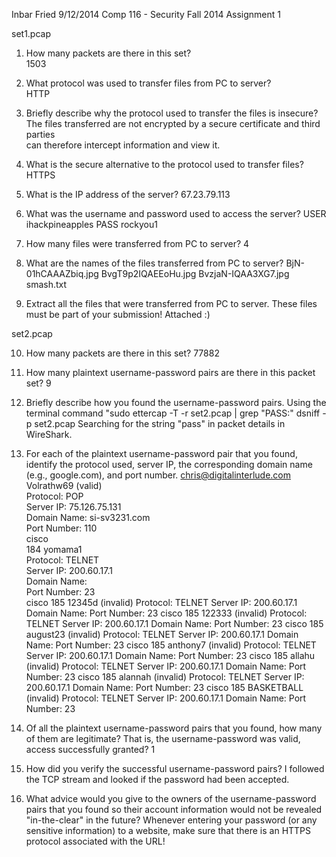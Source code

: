 Inbar Fried
9/12/2014
Comp 116 - Security
Fall 2014
Assignment 1

set1.pcap

1. How many packets are there in this set?  
      1503

2. What protocol was used to transfer files from PC to server?  
      HTTP

3. Briefly describe why the protocol used to transfer the files is insecure?  
      The files transferred are not encrypted by a secure certificate and third parties  
      can therefore intercept information and view it.  

4. What is the secure alternative to the protocol used to transfer files?  
      HTTPS  

5. What is the IP address of the server?
    67.23.79.113

6. What was the username and password used to access the server?
    USER ihackpineapples
    PASS rockyou1

7. How many files were transferred from PC to server?
    4

8. What are the names of the files transferred from PC to server?
    BjN-01hCAAAZbiq.jpg
    BvgT9p2IQAEEoHu.jpg
    BvzjaN-IQAA3XG7.jpg
    smash.txt

9. Extract all the files that were transferred from PC to server. These files must be part of your submission!
    Attached :)

set2.pcap

10. How many packets are there in this set?
        77882

11. How many plaintext username-password pairs are there in this packet set?
        9

12. Briefly describe how you found the username-password pairs.
        Using the terminal command "sudo ettercap -T -r set2.pcap | grep "PASS:"
        dsniff -p set2.pcap
        Searching for the string "pass" in packet details in WireShark.

13. For each of the plaintext username-password pair that you found, identify the protocol used, server IP, the corresponding domain name (e.g., google.com), and port number.
        chris@digitalinterlude.com  
        Volrathw69 (valid)  
            Protocol: POP  
            Server IP: 75.126.75.131  
            Domain Name: si-sv3231.com  
            Port Number: 110  
        cisco  
        184 yomama1  
            Protocol: TELNET  
            Server IP: 200.60.17.1  
            Domain Name:  
            Port Number: 23  
        cisco 
        185 12345d (invalid)
            Protocol: TELNET
            Server IP: 200.60.17.1
            Domain Name:
            Port Number: 23
        cisco
        185 122333 (invalid)
            Protocol: TELNET
            Server IP: 200.60.17.1
            Domain Name: 
            Port Number: 23
        cisco
        185 august23 (invalid)
            Protocol: TELNET
            Server IP: 200.60.17.1
            Domain Name: 
            Port Number: 23
        cisco
        185 anthony7 (invalid)
            Protocol: TELNET
            Server IP: 200.60.17.1
            Domain Name: 
            Port Number: 23
        cisco
        185 allahu (invalid)
            Protocol: TELNET
            Server IP: 200.60.17.1
            Domain Name: 
            Port Number: 23
        cisco
        185 alannah (invalid)
            Protocol: TELNET
            Server IP: 200.60.17.1
            Domain Name: 
            Port Number: 23
        cisco
        185 BASKETBALL (invalid)
            Protocol: TELNET
            Server IP: 200.60.17.1
            Domain Name: 
            Port Number: 23
            
14. Of all the plaintext username-password pairs that you found, how many of them are legitimate? That is, the username-password was valid, access successfully granted?
    1

15. How did you verify the successful username-password pairs?
    I followed the TCP stream and looked if the password had been accepted.

16. What advice would you give to the owners of the username-password pairs that you found so their account information would not be revealed "in-the-clear" in the future?
    Whenever entering your password (or any sensitive information) to a website, make sure that there is an HTTPS protocol associated with the URL!
